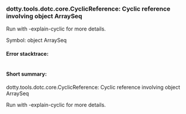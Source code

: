 ### dotty.tools.dotc.core.CyclicReference: Cyclic reference involving object ArraySeq

 Run with -explain-cyclic for more details.

Symbol: object ArraySeq

#### Error stacktrace:

```

```
#### Short summary: 

dotty.tools.dotc.core.CyclicReference: Cyclic reference involving object ArraySeq

 Run with -explain-cyclic for more details.